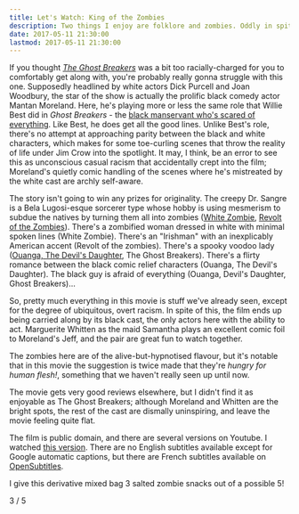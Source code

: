 ```yaml
---
title: Let's Watch: King of the Zombies
description: Two things I enjoy are folklore and zombies. Oddly in spite of the latter I've never been much of a movie fan; being deaf means I'm obliged to use subtitles and since I'm reading anyway, why not just read a book? But I am interested in the origins of the zombies we know and love today, so since it's Zombie Awareness Month, I've decided to embark on a journey of cinematic discovery, if you will, a zomboddysey, of the zombie canon in cinematic history. So let's watch King of the Zombies!
date: 2017-05-11 21:30:00
lastmod: 2017-05-11 21:30:00
---
```


If you thought [_The Ghost Breakers_](/posts/lets-watch-ghost-breakers) was a bit too racially-charged for you to comfortably get along with, you're probably really gonna struggle with this one. Supposedly headlined by white actors Dick Purcell and Joan Woodbury, the star of the show is actually the prolific black comedy actor Mantan Moreland. Here, he's playing more or less the same role that Willie Best did in _Ghost Breakers_ - the [black manservant who's scared of everything](http://www.blackhorrormovies.com/types/). Like Best, he does get all the good lines. Unlike Best's role, there's no attempt at approaching parity between the black and white characters, which makes for some toe-curling scenes that throw the reality of life under Jim Crow into the spotlight. It may, I think, be an error to see this as unconscious casual racism that accidentally crept into the film; Moreland's quietly comic handling of the scenes where he's mistreated by the white cast are archly self-aware.

The story isn't going to win any prizes for originality. The creepy Dr. Sangre is a Bela Lugosi-esque sorcerer type whose hobby is using mesmerism to subdue the natives by turning them all into zombies ([White Zombie](/posts/lets-watch-white-zombie), [Revolt of the Zombies](/posts/lets-watch-revolt-of-the-zombies)). There's a zombified woman dressed in white with minimal spoken lines (White Zombie). There's an "Irishman" with an inexplicably American accent (Revolt of the zombies). There's a spooky voodoo lady ([Ouanga, The Devil's Daughter](/posts/lets-watch-ouanga-and-devils-daughter), The Ghost Breakers). There's a flirty romance between the black comic relief characters (Ouanga, The Devil's Daughter). The black guy is afraid of everything (Ouanga, Devil's Daughter, Ghost Breakers)...

So, pretty much everything in this movie is stuff we've already seen, except for the degree of ubiquitous, overt racism. In spite of this, the film ends up being carried along by its black cast, the only actors here with the ability to act. Marguerite Whitten as the maid Samantha plays an excellent comic foil to Moreland's Jeff, and the pair are great fun to watch together. 

The zombies here are of the alive-but-hypnotised flavour, but it's notable that in this movie the suggestion is twice made that they're _hungry for human flesh!_, something that we haven't really seen up until now. 

The movie gets very good reviews elsewhere, but I didn't find it as enjoyable as The Ghost Breakers; although Moreland and Whitten are the bright spots, the rest of the cast are dismally uninspiring, and leave the movie feeling quite flat. 

The film is public domain, and there are several versions on Youtube. I watched [this version](https://www.youtube.com/watch?v=m7_gZjyOQdM). There are no English subtitles available except for Google automatic captions, but there are French subtitles available on [OpenSubtitles](https://www.opensubtitles.org/en/subtitles/5175007/king-of-the-zombies-fr). 

I give this derivative mixed bag 3 salted zombie snacks out of a possible 5!

<div class="zombie-stars three-of-five">3 / 5</div>
